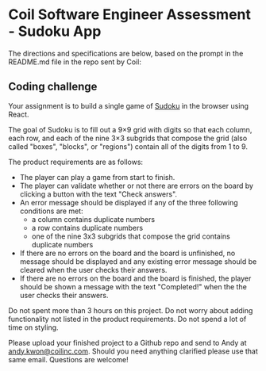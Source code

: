 # Coil Software Engineer Assessment - Sudoku App

The directions and specifications are below, based on the prompt in the README.md file in the repo sent by Coil:

## Coding challenge

Your assignment is to build a single game of [Sudoku](https://en.wikipedia.org/wiki/Sudoku) in the browser using React.

The goal of Sudoku is to fill out a 9×9 grid with digits so that each column, each row, and each of the nine 3×3 subgrids that compose the grid (also called "boxes", "blocks", or "regions") contain all of the digits from 1 to 9.

The product requirements are as follows:

- The player can play a game from start to finish.
- The player can validate whether or not there are errors on the board by clicking a button with the text "Check answers".
- An error message should be displayed if any of the three following conditions are met:
  - a column contains duplicate numbers
  - a row contains duplicate numbers
  - one of the nine 3x3 subgrids that compose the grid contains duplicate numbers
- If there are no errors on the board and the board is unfinished, no message should be displayed and any existing error message should be cleared when the user checks their answers.
- If there are no errors on the board and the board is finished, the player should be shown a message with the text "Completed!" when the the user checks their answers.

Do not spent more than 3 hours on this project. Do not worry about adding functionality not listed in the product requirements. Do not spend a lot of time on styling.

Please upload your finished project to a Github repo and send to Andy at andy.kwon@coilinc.com. Should you need anything clarified please use that same email. Questions are welcome!
